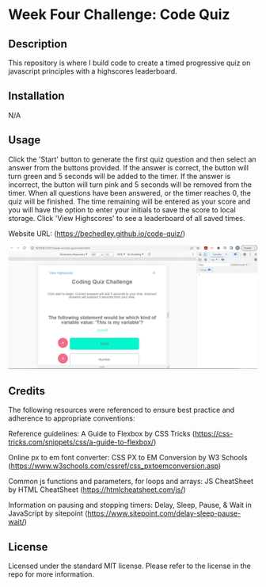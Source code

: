 # Week Four Challenge: Code Quiz

## Description

This repository is where I build code to create a timed progressive quiz on javascript principles with a highscores leaderboard.

## Installation

N/A

## Usage

Click the 'Start' button to generate the first quiz question and then select an answer from the buttons provided. If the answer is correct, the button will turn green and 5 seconds will be added to the timer. If the answer is incorrect, the button will turn pink and 5 seconds will be removed from the timer. When all questions have been answered, or the timer reaches 0, the quiz will be finished. The time remaining will be entered as your score and you will have the option to enter your initials to save the score to local storage. Click 'View Highscores' to see a leaderboard of all saved times.

Website URL: (https://bechedley.github.io/code-quiz/)


![Screenshot of webpage with splitscreen showing the Chrome dev tools window](assets/images/js-quiz-screenshot.jpg)
    

## Credits

The following resources were referenced to ensure best practice and adherence to appropriate conventions:

Reference guidelines: A Guide to Flexbox by CSS Tricks (https://css-tricks.com/snippets/css/a-guide-to-flexbox/)

Online px to em font converter: CSS PX to EM Conversion by W3 Schools (https://www.w3schools.com/cssref/css_pxtoemconversion.asp)

Common js functions and parameters, for loops and arrays: JS CheatSheet by HTML CheatSheet (https://htmlcheatsheet.com/js/)

Information on pausing and stopping timers: Delay, Sleep, Pause, & Wait in JavaScript by sitepoint (https://www.sitepoint.com/delay-sleep-pause-wait/)


## License

Licensed under the standard MIT license. Please refer to the license in the repo for more information.